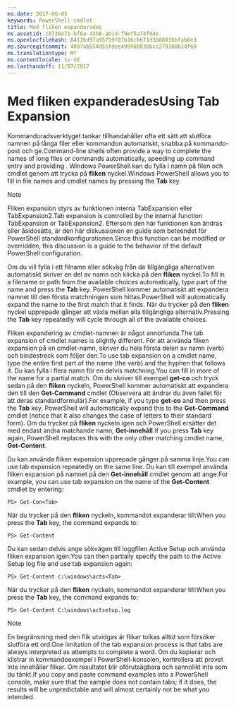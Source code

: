 ```yaml
---
ms.date: 2017-06-05
keywords: PowerShell-cmdlet
title: Med fliken expanderades
ms.assetid: c8730471-bf6a-43b8-ab1d-f9ef5a74f04e
ms.openlocfilehash: 8412bd97a95719f07b16c6671d3b8801bbfab8e3
ms.sourcegitcommit: 4807ab554d55fdee499980835bcc279368b1df68
ms.translationtype: MT
ms.contentlocale: sv-SE
ms.lasthandoff: 11/07/2017
---
```

# <a name="using-tab-expansion"></a><span data-ttu-id="b41b4-103">Med fliken expanderades</span><span class="sxs-lookup"><span data-stu-id="b41b4-103">Using Tab Expansion</span></span>
<span data-ttu-id="b41b4-104">Kommandoradsverktyget tankar tillhandahåller ofta ett sätt att slutföra namnen på långa filer eller kommandon automatiskt, snabba på kommando-post och ge.</span><span class="sxs-lookup"><span data-stu-id="b41b4-104">Command-line shells often provide a way to complete the names of long files or commands automatically, speeding up command entry and providing .</span></span> <span data-ttu-id="b41b4-105">Windows PowerShell kan du fylla i namn på filen och cmdlet genom att trycka på **fliken** nyckel.</span><span class="sxs-lookup"><span data-stu-id="b41b4-105">Windows PowerShell allows you to fill in file names and cmdlet names by pressing the **Tab** key.</span></span>

> [!NOTE]
> <span data-ttu-id="b41b4-106">Fliken expansion styrs av funktionen interna TabExpansion eller TabExpansion2.</span><span class="sxs-lookup"><span data-stu-id="b41b4-106">Tab expansion is controlled by the internal function TabExpansion or TabExpansion2.</span></span> <span data-ttu-id="b41b4-107">Eftersom den här funktionen kan ändras eller åsidosätts, är den här diskussionen en guide som beteendet för PowerShell standardkonfigurationen.</span><span class="sxs-lookup"><span data-stu-id="b41b4-107">Since this function can be modified or overridden, this discussion is a guide to the behavior of the default PowerShell configuration.</span></span>

<span data-ttu-id="b41b4-108">Om du vill fylla i ett filnamn eller sökväg från de tillgängliga alternativen automatiskt skriver en del av namn och klicka på den **fliken** nyckel.</span><span class="sxs-lookup"><span data-stu-id="b41b4-108">To fill in a filename or path from the available choices automatically, type part of the name and press the **Tab** key.</span></span> <span data-ttu-id="b41b4-109">PowerShell kommer automatiskt att expandera namnet till den första matchningen som hittas.</span><span class="sxs-lookup"><span data-stu-id="b41b4-109">PowerShell will automatically expand the name to the first match that it finds.</span></span> <span data-ttu-id="b41b4-110">När du trycker på den **fliken** nyckel upprepade gånger att växla mellan alla tillgängliga alternativ.</span><span class="sxs-lookup"><span data-stu-id="b41b4-110">Pressing the **Tab** key repeatedly will cycle through all of the available choices.</span></span>

<span data-ttu-id="b41b4-111">Fliken expandering av cmdlet-namnen är något annorlunda.</span><span class="sxs-lookup"><span data-stu-id="b41b4-111">The tab expansion of cmdlet names is slightly different.</span></span> <span data-ttu-id="b41b4-112">För att använda fliken expansion på en cmdlet-namn, skriver du hela första delen av namn (verb) och bindestreck som följer den.</span><span class="sxs-lookup"><span data-stu-id="b41b4-112">To use tab expansion on a cmdlet name, type the entire first part of the name (the verb) and the hyphen that follows it.</span></span> <span data-ttu-id="b41b4-113">Du kan fylla i flera namn för en delvis matchning.</span><span class="sxs-lookup"><span data-stu-id="b41b4-113">You can fill in more of the name for a partial match.</span></span> <span data-ttu-id="b41b4-114">Om du skriver till exempel **get-co** och tryck sedan på den **fliken** nyckeln, PowerShell kommer automatiskt att expandera den till den **Get-Command** cmdlet (Observera att ändrar du även fallet för att deras standardformulär).</span><span class="sxs-lookup"><span data-stu-id="b41b4-114">For example, if you type **get-co** and then press the **Tab** key, PowerShell will automatically expand this to the **Get-Command** cmdlet (notice that it also changes the case of letters to their standard form).</span></span> <span data-ttu-id="b41b4-115">Om du trycker på **fliken** nyckeln igen och PowerShell ersätter det med endast andra matchande namn, **Get-innehåll**.</span><span class="sxs-lookup"><span data-stu-id="b41b4-115">If you press **Tab** key again, PowerShell replaces this with the only other matching cmdlet name, **Get-Content**.</span></span>

<span data-ttu-id="b41b4-116">Du kan använda fliken expansion upprepade gånger på samma linje.</span><span class="sxs-lookup"><span data-stu-id="b41b4-116">You can use tab expansion repeatedly on the same line.</span></span> <span data-ttu-id="b41b4-117">Du kan till exempel använda fliken expansion på namnet på den **Get-innehåll** cmdlet genom att ange:</span><span class="sxs-lookup"><span data-stu-id="b41b4-117">For example, you can use tab expansion on the name of the **Get-Content** cmdlet by entering:</span></span>

```
PS> Get-Con<Tab>
```

<span data-ttu-id="b41b4-118">När du trycker på den **fliken** nyckeln, kommandot expanderar till:</span><span class="sxs-lookup"><span data-stu-id="b41b4-118">When you press the **Tab** key, the command expands to:</span></span>

```
PS> Get-Content
```

<span data-ttu-id="b41b4-119">Du kan sedan delvis ange sökvägen till loggfilen Active Setup och använda fliken expansion igen:</span><span class="sxs-lookup"><span data-stu-id="b41b4-119">You can then partially specify the path to the Active Setup log file and use tab expansion again:</span></span>

```
PS> Get-Content c:\windows\acts<Tab>
```

<span data-ttu-id="b41b4-120">När du trycker på den **fliken** nyckeln, kommandot expanderar till:</span><span class="sxs-lookup"><span data-stu-id="b41b4-120">When you press the **Tab** key, the command expands to:</span></span>

```
PS> Get-Content C:\windows\actsetup.log
```

> [!NOTE]
> <span data-ttu-id="b41b4-121">En begränsning med den flik utvidgas är flikar tolkas alltid som försöker slutföra ett ord.</span><span class="sxs-lookup"><span data-stu-id="b41b4-121">One limitation of the tab expansion process is that tabs are always interpreted as attempts to complete a word.</span></span> <span data-ttu-id="b41b4-122">Om du kopierar och klistrar in kommandoexempel i PowerShell-konsolen, kontrollera att provet inte innehåller flikar. Om resultatet blir oförutsägbara och sannolikt inte som du tänkt.</span><span class="sxs-lookup"><span data-stu-id="b41b4-122">If you copy and paste command examples into a PowerShell console, make sure that the sample does not contain tabs; if it does, the results will be unpredictable and will almost certainly not be what you intended.</span></span>


